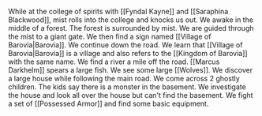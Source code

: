 While at the college of spirits with [[Fyndal Kayne]] and [[Saraphina Blackwood]], mist rolls into the college  and knocks us out. We awake in the middle of a forest. The forest is surrounded by mist. We are guided through the mist to a giant gate. We then find a sign named [[Village of Barovia|Barovia]]. We continue down the road. We learn that [[Village of Barovia|Barovia]] is a village and also refers to the [[Kingdom of Barovia]] with the same name. We find a river a mile off the road. [[Marcus Darkhelm]] spears a large fish. We see some large [[Wolves]]. We discover a large house while following the main road. We come across 2 ghostly children. The kids say there is a monster in the basement. We investigate the house and look all over the house but can't find the basement. We fight a set of [[Possessed Armor]] and find some basic equipment.
